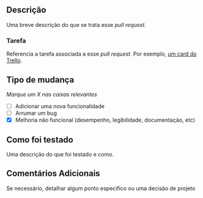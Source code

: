 ## Descrição

Uma breve descrição do que se trata esse _pull request_.

### Tarefa

Referencia a tarefa associada a esse _pull request_. Por exemplo, [um card do Trello](https://trello.com/c/nsJSyLtJ).

## Tipo de mudança

_Marque um X nas caixas relevantes_

- [ ] Adicionar uma nova funcionalidade
- [ ] Arrumar um bug
- [X] Melhoria não funcional (desempenho, legibilidade, documentação, etc)

## Como foi testado

Uma descrição do que foi testado e como.

## Comentários Adicionais

Se necessário, detalhar algum ponto especifico ou uma decisão de projeto
